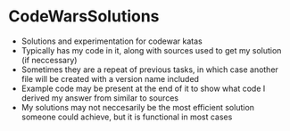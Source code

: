 # CodeWarsSolutions
* Solutions and experimentation for codewar katas
* Typically has my code in it, along with sources used to get my solution (if neccessary)
* Sometimes they are a repeat of previous tasks, in which case another file will be created with a version name included
* Example code may be present at the end of it to show what code I derived my answer from similar to sources
* My solutions may not neccesarily be the most efficient solution someone could achieve, but it is functional in most cases
